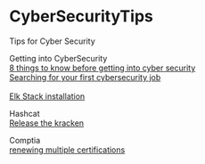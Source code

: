 # CyberSecurityTips
Tips for Cyber Security

Getting into CyberSecurity<br>
[8 things to know before getting into cyber security](https://doublepulsar.com/8-things-to-know-before-getting-into-cyber-security-ab9010a4ff1c)<br>
[Searching for your first cybersecurity job](https://www.peerlyst.com/posts/searching-for-your-first-cybersecurity-job-gary-hayslip-cissp-cisa-crisc-ccsk?utm_source=peerlyst_perspective&utm_medium=email&utm_content=peerlyst_post&utm_campaign=top_posts_on_peerlyst_this_week_05262020)<br><br>
[Elk Stack installation](https://www.peerlyst.com/posts/elk-stack-installation-and-shipping-data-ibrahim-ayadhi?trk=user_notification)<br>

Hashcat<br>
[Release the kracken](https://threat.tevora.com/release-the-kraken)

Comptia<br>
[renewing multiple certifications](https://www.comptia.org/continuing-education/learn/renewing-multiple-certifications)

